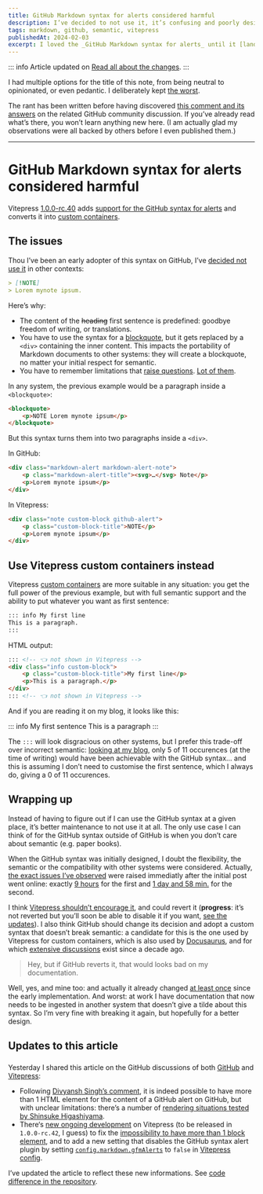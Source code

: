```yaml
---
title: GitHub Markdown syntax for alerts considered harmful
description: I’ve decided to not use it, it’s confusing and poorly designed.
tags: markdown, github, semantic, vitepress
publishedAt: 2024-02-03
excerpt: I loved the _GitHub Markdown syntax for alerts_ until it [landed in Vitepress](https://github.com/vuejs/vitepress/blob/main/CHANGELOG.md#100-rc40-2024-1-22), which made me think about it. Now [I think it sucks]().
---
```


::: info Article updated on <datetime date="2024-02-04" formatter="longdate"/>
[Read all about the changes](../articles/github-alerts-markdown-syntax.md#updates-to-this-article).
:::

I had multiple options for the title of this note, from being neutral to opinionated, or even pedantic. I deliberately kept [the worst](https://meyerweb.com/eric/comment/chech.html).

The rant has been written before having discovered [this comment and its answers](https://github.com/orgs/community/discussions/16925#discussioncomment-2791869) on the related GitHub community discussion. If you’ve already read what’s there, you won’t learn anything new here. (I am actually glad my observations were all backed by others before I even published them.)

---

# GitHub Markdown syntax for alerts considered harmful

<datetime :date="$frontmatter.publishedAt" formatter="longdate"/>

Vitepress [1.0.0-rc.40](https://github.com/vuejs/vitepress/blob/main/CHANGELOG.md#100-rc40-2024-1-22) adds [support for the GitHub syntax for alerts](https://vitepress.dev/guide/markdown#github-flavored-alerts) and converts it into [custom containers](https://vitepress.dev/guide/markdown#custom-containers).

## The issues

Thou I’ve been an early adopter of this syntax on GitHub, I’ve [decided not use it](https://github.com/meduzen/blog/blob/main/CONTRIBUTING.md#markdown-flavor) in other contexts:

```md
> [!NOTE]  
> Lorem mynote ipsum.
```

Here’s why:
- The content of the ~~heading~~ first sentence is predefined: goodbye freedom of writing, or translations.
- You have to use the syntax for a [blockquote](https://daringfireball.net/projects/markdown/syntax#blockquote), but it gets replaced by a `<div>` containing the inner content. This impacts the portability of Markdown documents to other systems: they will create a blockquote, no matter your initial respect for semantic.
- You have to remember limitations that [raise questions](https://github.com/vuejs/vitepress/issues/3512). [Lot of them](https://github.com/sinsukehlab/NOTE-test/issues/1).

In any system, the previous example would be a paragraph inside a `<blockquote>`:

```html
<blockquote>
    <p>NOTE Lorem mynote ipsum</p>
</blockquote>
```

But this syntax turns them into two paragraphs inside a `<div>`.

In GitHub:

```html
<div class="markdown-alert markdown-alert-note">
    <p class="markdown-alert-title"><svg>…</svg> Note</p>
    <p>Lorem mynote ipsum</p>
</div>
```

In Vitepress:

```html
<div class="note custom-block github-alert">
    <p class="custom-block-title">NOTE</p>
    <p>Lorem mynote ipsum</p>
</div>
```

## Use Vitepress custom containers instead

Vitepress [custom containers](https://vitepress.dev/guide/markdown#custom-containers) are more suitable in any situation: you get the full power of the previous example, but with full semantic support and the ability to put whatever you want as first sentence:

```md
::: info My first line
This is a paragraph.
:::
```

HTML output:

```html
::: <!-- 👈 not shown in Vitepress -->
<div class="info custom-block">
    <p class="custom-block-title">My first line</p>
    <p>This is a paragraph.</p>
</div>
::: <!-- 👈 not shown in Vitepress -->
```

And if you are reading it on my blog, it looks like this:

::: info My first sentence
This is a paragraph
:::

The `:::` will look disgracious on other systems, but I prefer this trade-off over incorrect semantic: [looking at my blog](https://github.com/search?q=repo%3Ameduzen%2Fblog+lang%3AMarkdown+%3A%3A%3A&type=code), only 5 of 11 occurences (at the time of writing) would have been achievable with the GitHub syntax… and this is assuming I don’t need to customise the first sentence, which I always do, giving a 0 of 11 occurences.

## Wrapping up

Instead of having to figure out if I can use the GitHub syntax at a given place, it’s better maintenance to not use it at all. The only use case I can think of for the GitHub syntax outside of GitHub is when you don’t care about semantic (e.g. paper books).

When the GitHub syntax was initially designed, I doubt the flexibility, the semantic or the compatibility with other systems were considered. Actually, [the exact issues I’ve observed](#the-issues) were raised immediatly after the initial post went online: exactly [9 hours](https://github.com/orgs/community/discussions/16925#discussioncomment-2787141) for the first and [1 day and 58 min.](https://github.com/orgs/community/discussions/16925#discussioncomment-2791861) for the second.

I think [Vitepress shouldn’t encourage it](https://github.com/vuejs/vitepress/discussions/3540), and could revert it (**progress**: it’s not reverted but you’ll soon be able to disable it if you want, [see the updates](#updates-to-this-article)). I also think GitHub should change its decision and adopt a custom syntax that doesn’t break semantic: a candidate for this is the one used by Vitepress for custom containers, which is also used by [Docusaurus](https://docusaurus.io/docs/markdown-features/admonitions), and for which [extensive discussions](https://talk.commonmark.org/t/generic-directives-plugins-syntax/444) exist since a decade ago.
> Hey, but if GitHub reverts it, that would looks bad on my documentation.

Well, yes, and mine too: and actually it already changed [at least once](https://github.com/meduzen/datetime-attribute/commit/26e1234b46c0db7585883ed52d6b371066e37159) since the early implementation. And worst: at work I have documentation that now needs to be ingested in another system that doesn’t give a tilde about this syntax. So I’m very fine with breaking it again, but hopefully for a better design.

## Updates to this article

### <datetime date="2024-02-04" formatter="longdate"/>

Yesterday I shared this article on the GitHub discussions of both [GitHub](https://github.com/orgs/community/discussions/16925#discussioncomment-8352502) and [Vitepress](https://github.com/vuejs/vitepress/discussions/3540):
- Following [Divyansh Singh’s comment](https://github.com/vuejs/vitepress/discussions/3540#discussioncomment-8352895), it is indeed possible to have more than 1 HTML element for the content of a GitHub alert on GitHub, but with unclear limitations: there’s a number of [rendering situations tested by Shinsuke Higashiyama](https://github.com/sinsukehlab/NOTE-test/issues/1).
- There‘s [new ongoing development](https://github.com/vuejs/vitepress/compare/v1.0.0-rc.41...67a9964c4e6ffdb0e644624d075b8dd20f477686) on Vitepress (to be released in `1.0.0-rc.42`, I guess) to fix the [impossibility to have more than 1 block element](https://github.com/vuejs/vitepress/issues/3512), and to add a new setting that disables the GitHub syntax alert plugin by setting [`config.markdown.gfmAlerts`](https://github.com/vuejs/vitepress/blob/67a9964c4e6ffdb0e644624d075b8dd20f477686/src/node/markdown/markdown.ts#L181-L185) to `false` in [Vitepress config](https://vitepress.dev/reference/site-config#markdown).

 I’ve updated the article to reflect these new informations. See [code difference in the repository](https://github.com/meduzen/blog/pull/45/files).
